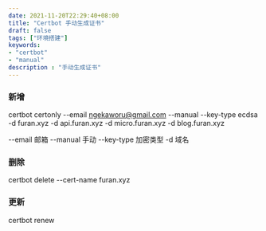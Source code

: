 ```yaml
---
date: 2021-11-20T22:29:40+08:00
title: "Certbot 手动生成证书"
draft: false
tags: ["环境搭建"]
keywords:
- "certbot"
- "manual"
description : "手动生成证书"
---
```


### 新增
certbot certonly --email ngekaworu@gmail.com --manual --key-type ecdsa -d furan.xyz -d api.furan.xyz -d micro.furan.xyz -d blog.furan.xyz

--email 邮箱
--manual 手动
--key-type 加密类型
-d 域名

### 删除
certbot delete --cert-name furan.xyz

### 更新
certbot renew